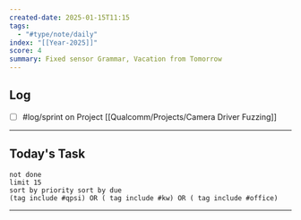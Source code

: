 ```yaml
---
created-date: 2025-01-15T11:15
tags:
  - "#type/note/daily"
index: "[[Year-2025]]"
score: 4
summary: Fixed sensor Grammar, Vacation from Tomorrow
---
```


## Log
- [ ] #log/sprint on Project [[Qualcomm/Projects/Camera Driver Fuzzing]]


---

## Today's Task

```tasks
not done
limit 15
sort by priority sort by due
(tag include #qpsi) OR ( tag include #kw) OR ( tag include #office)
```
---
